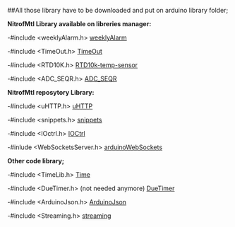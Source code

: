 ##All those library have to be downloaded and put on arduino library folder;


**NitrofMtl Library available on libreries manager:** 

-#include <weeklyAlarm.h>	[weeklyAlarm](https://github.com/NitrofMtl/weeklyAlarm) 

-#include <TimeOut.h>		[TimeOut](https://github.com/NitrofMtl/TimeOut) 

-#include <RTD10K.h>			[RTD10k-temp-sensor](https://github.com/NitrofMtl/RTD10k-temp-sensor) 

-#include <ADC_SEQR.h>		[ADC_SEQR](https://github.com/NitrofMtl/ADC_SEQR) 




**NitrofMtl reposytory Library:** 

-#include <uHTTP.h>			[uHTTP](https://github.com/NitrofMtl/uHTTP) 

-#include <snippets.h>		[snippets](https://github.com/NitrofMtl/snippets) 

-#include <IOctrl.h>			[IOCtrl](https://github.com/NitrofMtl/IOCtrl) 

-#inlude <WebSocketsServer.h> [arduinoWebSockets](https://github.com/NitrofMtl/arduinoWebSockets) 



**Other code library;** 

-#include <TimeLib.h>		[Time](https://github.com/PaulStoffregen/Time) 

-#include <DueTimer.h>	(not needed anymore)	[DueTimer](https://github.com/ivanseidel/DueTimer) 

-#include <ArduinoJson.h>	[ArduinoJson](https://github.com/bblanchon/ArduinoJson) 

-#include <Streaming.h>		[streaming](http://arduiniana.org/libraries/streaming/) 


